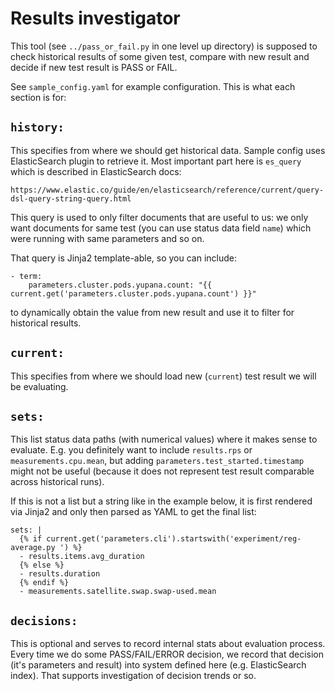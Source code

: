 Results investigator
====================

This tool (see `../pass_or_fail.py` in one level up directory) is supposed
to check historical results of some given test, compare with new result
and decide if new test result is PASS or FAIL.

See `sample_config.yaml` for example configuration. This is what each
section is for:

`history:`
----------

This specifies from where we should get historical data. Sample config
uses ElasticSearch plugin to retrieve it. Most important part here is
`es_query` which is described in ElasticSearch docs:

    https://www.elastic.co/guide/en/elasticsearch/reference/current/query-dsl-query-string-query.html

This query is used to only filter documents that are useful to us:
we only want documents for same test (you can use status data field
`name`) which were running with same parameters and so on.

That query is Jinja2 template-able, so you can include:

    - term:
        parameters.cluster.pods.yupana.count: "{{ current.get('parameters.cluster.pods.yupana.count') }}"

to dynamically obtain the value from new result and use it to filter for
historical results.

`current:`
----------

This specifies from where we should load new (`current`) test result
we will be evaluating.

`sets:`
-------

This list status data paths (with numerical values) where it makes sense
to evaluate. E.g. you definitely want to include `results.rps` or
`measurements.cpu.mean`, but adding `parameters.test_started.timestamp`
might not be useful (because it does not represent test result comparable
across historical runs).

If this is not a list but a string like in the example below, it is first
rendered via Jinja2 and only then parsed as YAML to get the final list:

    sets: |
      {% if current.get('parameters.cli').startswith('experiment/reg-average.py ') %}
      - results.items.avg_duration
      {% else %}
      - results.duration
      {% endif %}
      - measurements.satellite.swap.swap-used.mean


`decisions:`
------------

This is optional and serves to record internal stats about evaluation
process. Every time we do some PASS/FAIL/ERROR decision, we record that
decision (it's parameters and result) into system defined here (e.g.
ElasticSearch index). That supports investigation of decision trends or so.
